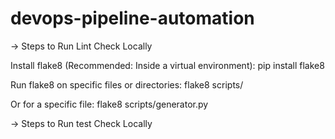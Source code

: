 # devops-pipeline-automation

-> Steps to Run Lint Check Locally

Install flake8 (Recommended: Inside a virtual environment): pip install flake8

Run flake8 on specific files or directories: flake8 scripts/

Or for a specific file: flake8 scripts/generator.py

-> Steps to Run test Check Locally
